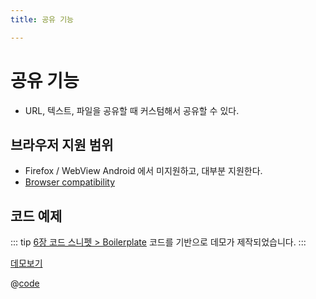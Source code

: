 ```yaml
---
title: 공유 기능

---
```

# 공유 기능
- URL, 텍스트, 파일을 공유할 때 커스텀해서 공유할 수 있다.


## 브라우저 지원 범위
- Firefox / WebView Android 에서 미지원하고, 대부분 지원한다. 
- [Browser compatibility](https://developer.mozilla.org/en-US/docs/Web/API/Web_Share_API#browser_compatibility)


## 코드 예제
::: tip 
[6장 코드 스니펫 > Boilerplate](https://the-next-web-research-lab.github.io/fe-dev/code-snippets/UIComponent/Boilerplate.html) 코드를 기반으로 데모가 제작되었습니다.
:::

[데모보기](https://the-next-web-research-lab.github.io/docs/next-web-research/WebApis/share.html)

@[code](@/docs/next-web-research/WebApis/share.html)
